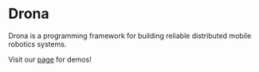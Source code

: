 # Drona
Drona is a programming framework for building reliable distributed mobile robotics systems.


Visit our [page](http://drona-org.github.io/Drona/) for demos!


